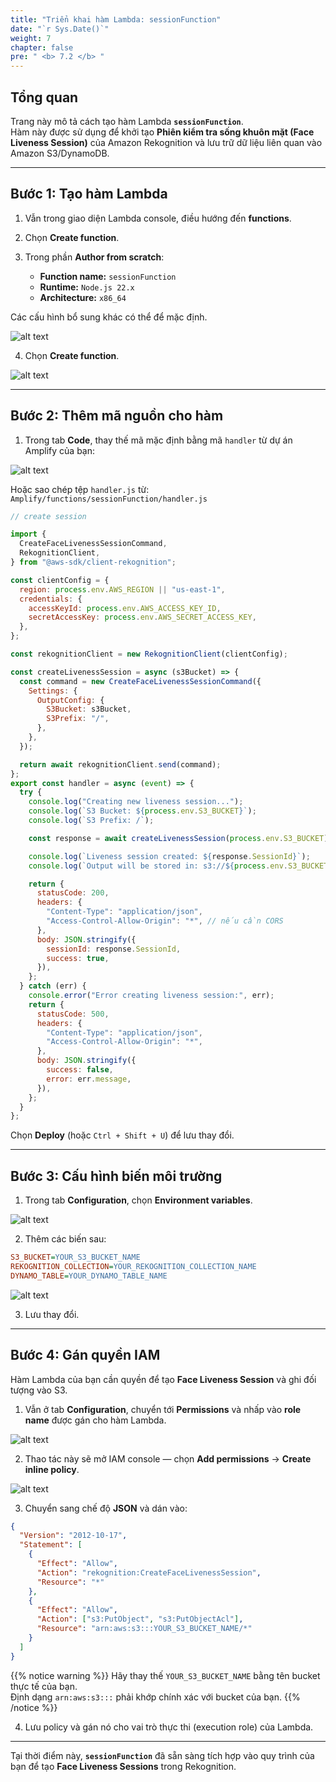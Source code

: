 ```yaml
---
title: "Triển khai hàm Lambda: sessionFunction"
date: "`r Sys.Date()`"
weight: 7
chapter: false
pre: " <b> 7.2 </b> "
---
```


## Tổng quan

Trang này mô tả cách tạo hàm Lambda **`sessionFunction`**.  
Hàm này được sử dụng để khởi tạo **Phiên kiểm tra sống khuôn mặt (Face Liveness Session)** của Amazon Rekognition và lưu trữ dữ liệu liên quan vào Amazon S3/DynamoDB.

---

## Bước 1: Tạo hàm Lambda

1. Vẫn trong giao diện Lambda console, điều hướng đến **functions**.

2. Chọn **Create function**.

3. Trong phần **Author from scratch**:

   - **Function name:** `sessionFunction`
   - **Runtime:** `Node.js 22.x`
   - **Architecture:** `x86_64`

Các cấu hình bổ sung khác có thể để mặc định.

![alt text](image-2.png)

4. Chọn **Create function**.

![alt text](image-3.png)

---

## Bước 2: Thêm mã nguồn cho hàm

1. Trong tab **Code**, thay thế mã mặc định bằng mã `handler` từ dự án Amplify của bạn:

![alt text](image-4.png)

Hoặc sao chép tệp `handler.js` từ:  
`Amplify/functions/sessionFunction/handler.js`

```javascript
// create session

import {
  CreateFaceLivenessSessionCommand,
  RekognitionClient,
} from "@aws-sdk/client-rekognition";

const clientConfig = {
  region: process.env.AWS_REGION || "us-east-1",
  credentials: {
    accessKeyId: process.env.AWS_ACCESS_KEY_ID,
    secretAccessKey: process.env.AWS_SECRET_ACCESS_KEY,
  },
};

const rekognitionClient = new RekognitionClient(clientConfig);

const createLivenessSession = async (s3Bucket) => {
  const command = new CreateFaceLivenessSessionCommand({
    Settings: {
      OutputConfig: {
        S3Bucket: s3Bucket,
        S3Prefix: "/",
      },
    },
  });

  return await rekognitionClient.send(command);
};
export const handler = async (event) => {
  try {
    console.log("Creating new liveness session...");
    console.log(`S3 Bucket: ${process.env.S3_BUCKET}`);
    console.log(`S3 Prefix: /`);

    const response = await createLivenessSession(process.env.S3_BUCKET);

    console.log(`Liveness session created: ${response.SessionId}`);
    console.log(`Output will be stored in: s3://${process.env.S3_BUCKET}/`);

    return {
      statusCode: 200,
      headers: {
        "Content-Type": "application/json",
        "Access-Control-Allow-Origin": "*", // nếu cần CORS
      },
      body: JSON.stringify({
        sessionId: response.SessionId,
        success: true,
      }),
    };
  } catch (err) {
    console.error("Error creating liveness session:", err);
    return {
      statusCode: 500,
      headers: {
        "Content-Type": "application/json",
        "Access-Control-Allow-Origin": "*",
      },
      body: JSON.stringify({
        success: false,
        error: err.message,
      }),
    };
  }
};
```

Chọn **Deploy** (hoặc `Ctrl + Shift + U`) để lưu thay đổi.

---

## Bước 3: Cấu hình biến môi trường

1. Trong tab **Configuration**, chọn **Environment variables**.

![alt text](image-1.png)

2. Thêm các biến sau:

```ini
S3_BUCKET=YOUR_S3_BUCKET_NAME
REKOGNITION_COLLECTION=YOUR_REKOGNITION_COLLECTION_NAME
DYNAMO_TABLE=YOUR_DYNAMO_TABLE_NAME
```

![alt text](image.png)

3. Lưu thay đổi.

---

## Bước 4: Gán quyền IAM

Hàm Lambda của bạn cần quyền để tạo **Face Liveness Session** và ghi đối tượng vào S3.

1. Vẫn ở tab **Configuration**, chuyển tới **Permissions** và nhấp vào **role name** được gán cho hàm Lambda.

![alt text](image-5.png)

2. Thao tác này sẽ mở IAM console — chọn **Add permissions** → **Create inline policy**.

![alt text](image-6.png)

3. Chuyển sang chế độ **JSON** và dán vào:

```json
{
  "Version": "2012-10-17",
  "Statement": [
    {
      "Effect": "Allow",
      "Action": "rekognition:CreateFaceLivenessSession",
      "Resource": "*"
    },
    {
      "Effect": "Allow",
      "Action": ["s3:PutObject", "s3:PutObjectAcl"],
      "Resource": "arn:aws:s3:::YOUR_S3_BUCKET_NAME/*"
    }
  ]
}
```

{{% notice warning %}}
Hãy thay thế `YOUR_S3_BUCKET_NAME` bằng tên bucket thực tế của bạn.  
Định dạng `arn:aws:s3:::` phải khớp chính xác với bucket của bạn.
{{% /notice %}}

4. Lưu policy và gán nó cho vai trò thực thi (execution role) của Lambda.

---

Tại thời điểm này, **`sessionFunction`** đã sẵn sàng tích hợp vào quy trình của bạn để tạo **Face Liveness Sessions** trong Rekognition.
